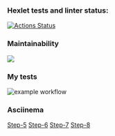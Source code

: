 ### Hexlet tests and linter status:
[![Actions Status](https://github.com/KhavNet/java-project-lvl1/workflows/hexlet-check/badge.svg)](https://github.com/KhavNet/java-project-lvl1/actions)

### Maintainability
<a href="https://codeclimate.com/github/codeclimate/codeclimate/maintainability"><img src="https://api.codeclimate.com/v1/badges/a99a88d28ad37a79dbf6/maintainability" /></a>

### My tests
![example workflow](https://github.com/KhavNet/java-project-lvl1/actions/workflows/main.yml/badge.svg)

### Asciinema
[Step-5](https://asciinema.org/a/WfddMV1NPutZhwLncGynPXHQ8)
[Step-6](https://asciinema.org/a/l2VvbLA92nZPJZScBBjcUE9sG)
[Step-7](https://asciinema.org/a/gzTWniO5W6ANTQgBuNbIxDxTj)
[Step-8](https://asciinema.org/a/cgJGylg9omhOSTq8rwfYgSVGL)
